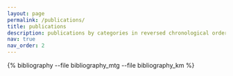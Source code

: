 ```yaml
---
layout: page
permalink: /publications/
title: publications
description: publications by categories in reversed chronological order. generated by jekyll-scholar.
nav: true
nav_order: 2
---
```


<!-- _pages/publications.md -->
<div class="publications">
<!-- https://github.com/inukshuk/jekyll-scholar/tree/main -->
{% bibliography --file bibliography_mtg --file bibliography_km  %}

</div>
